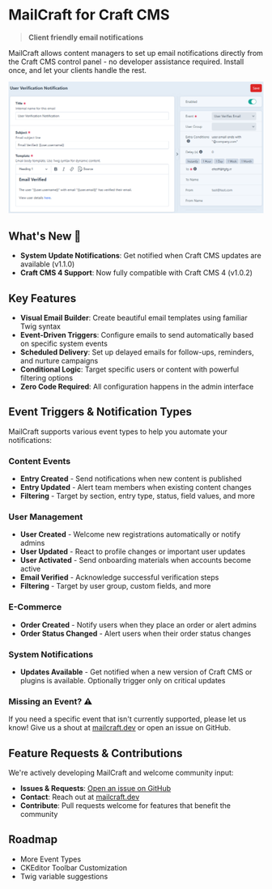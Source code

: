 # MailCraft for Craft CMS

> **Client friendly email notifications**

MailCraft allows content managers to set up email notifications directly from the Craft CMS control 
panel - no developer assistance required. Install once, and let your clients handle the rest.

![MailCraft Logo](./assets/screenshot.png)

## What's New 🚀

- **System Update Notifications**: Get notified when Craft CMS updates are available (v1.1.0)
- **Craft CMS 4 Support**: Now fully compatible with Craft CMS 4 (v1.0.2)

## Key Features

- **Visual Email Builder**: Create beautiful email templates using familiar Twig syntax
- **Event-Driven Triggers**: Configure emails to send automatically based on specific system events
- **Scheduled Delivery**: Set up delayed emails for follow-ups, reminders, and nurture campaigns
- **Conditional Logic**: Target specific users or content with powerful filtering options
- **Zero Code Required**: All configuration happens in the admin interface

## Event Triggers & Notification Types

MailCraft supports various event types to help you automate your notifications:

### Content Events
- **Entry Created** - Send notifications when new content is published
- **Entry Updated** - Alert team members when existing content changes
- **Filtering** - Target by section, entry type, status, field values, and more

### User Management
- **User Created** - Welcome new registrations automatically or notify admins
- **User Updated** - React to profile changes or important user updates
- **User Activated** - Send onboarding materials when accounts become active
- **Email Verified** - Acknowledge successful verification steps
- **Filtering** - Target by user group, custom fields, and more

### E-Commerce
- **Order Created** - Notify users when they place an order or alert admins
- **Order Status Changed** - Alert users when their order status changes

### System Notifications
- **Updates Available** - Get notified when a new version of Craft CMS or 
plugins is available. Optionally trigger only on critical updates

### Missing an Event? ⚠️

If you need a specific event that isn't currently supported, please let us know! Give us a shout at 
[mailcraft.dev](https://mailcraft.dev) or open an issue on GitHub.

## Feature Requests & Contributions

We're actively developing MailCraft and welcome community input:

- **Issues & Requests**: [Open an issue on GitHub](https://github.com/frontend-services/craft-mailcraft/issues)
- **Contact**: Reach out at [mailcraft.dev](https://mailcraft.dev)
- **Contribute**: Pull requests welcome for features that benefit the community

## Roadmap

- More Event Types
- CKEditor Toolbar Customization
- Twig variable suggestions